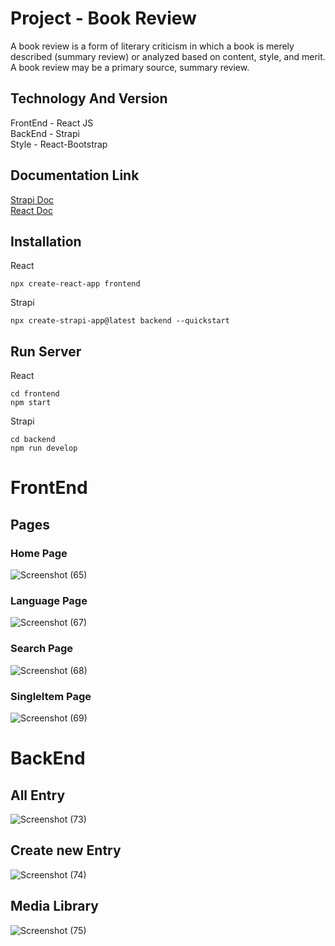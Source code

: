 # Project - Book Review 

A book review is a form of literary criticism in which a book is merely described (summary review) or analyzed based on content, style, and merit. A book review may be a primary source, summary review.


## Technology And Version

FrontEnd - React JS\
BackEnd - Strapi\
Style - React-Bootstrap

## Documentation Link


[Strapi Doc](https://docs.strapi.io/developer-docs/latest/getting-started/introduction.html#open-source-contribution)\
[React Doc](https://reactjs.org/)


## Installation

React
```
npx create-react-app frontend
```

Strapi

```
npx create-strapi-app@latest backend --quickstart
```

## Run Server

React
```
cd frontend
npm start
```

Strapi

```
cd backend
npm run develop
```

# FrontEnd

## Pages

### Home Page

![Screenshot (65)](https://user-images.githubusercontent.com/102971812/208272308-f3557cbf-f1be-414a-9388-6ac2feb2964d.png)


### Language Page

![Screenshot (67)](https://user-images.githubusercontent.com/102971812/208272326-0b9f8a68-7bd0-40c0-8958-e53556b925fc.png)

### Search Page

![Screenshot (68)](https://user-images.githubusercontent.com/102971812/208272361-322856b6-e876-4bb0-8b74-e5e33bde9414.png)


### SingleItem Page

![Screenshot (69)](https://user-images.githubusercontent.com/102971812/208272365-e44ef463-ebf7-43ee-8a90-b959f30c7918.png)


# BackEnd

## All Entry

![Screenshot (73)](https://user-images.githubusercontent.com/102971812/208272547-e9121bfa-66a3-49f1-89db-ddb8a05005e7.png)



## Create new Entry

![Screenshot (74)](https://user-images.githubusercontent.com/102971812/208272558-418e9e9b-4cd7-45c7-b021-072d241d0904.png)

## Media Library

![Screenshot (75)](https://user-images.githubusercontent.com/102971812/208272629-6f4d9574-6d3e-4114-bbf1-5a427d1b6223.png)


